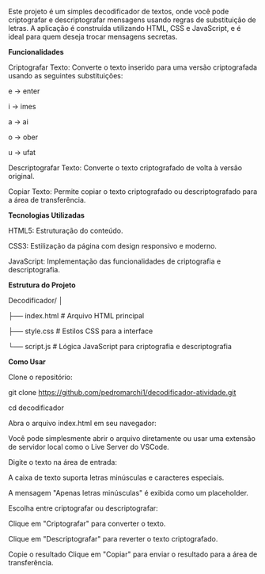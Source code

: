 Este projeto é um simples decodificador de textos, onde você pode criptografar e descriptografar mensagens usando regras de substituição de letras. A aplicação é construída utilizando HTML, CSS e JavaScript, e é ideal para quem deseja trocar mensagens secretas.


**Funcionalidades**

Criptografar Texto: Converte o texto inserido para uma versão criptografada usando as seguintes substituições:

e → enter

i → imes

a → ai

o → ober

u → ufat

Descriptografar Texto: Converte o texto criptografado de volta à versão original.

Copiar Texto: Permite copiar o texto criptografado ou descriptografado para a área de transferência.

**Tecnologias Utilizadas**

HTML5: Estruturação do conteúdo.

CSS3: Estilização da página com design responsivo e moderno.

JavaScript: Implementação das funcionalidades de criptografia e descriptografia.

**Estrutura do Projeto**

Decodificador/
│

├── index.html       # Arquivo HTML principal

├── style.css        # Estilos CSS para a interface

└── script.js        # Lógica JavaScript para criptografia e descriptografia

**Como Usar**

Clone o repositório:

git clone https://github.com/pedromarchi1/decodificador-atividade.git

cd decodificador

Abra o arquivo index.html em seu navegador:

Você pode simplesmente abrir o arquivo diretamente ou usar uma extensão de servidor local como o Live Server do VSCode.

Digite o texto na área de entrada:

A caixa de texto suporta letras minúsculas e caracteres especiais.

A mensagem "Apenas letras minúsculas" é exibida como um placeholder.

Escolha entre criptografar ou descriptografar:

Clique em "Criptografar" para converter o texto.

Clique em "Descriptografar" para reverter o texto criptografado.

Copie o resultado
Clique em "Copiar" para enviar o resultado para a área de transferência.

